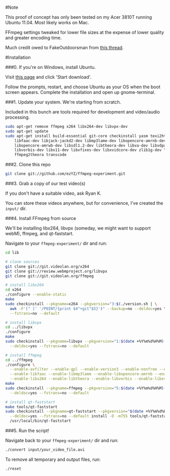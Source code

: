 #Note

This proof of concept has only been tested on my Acer 3810T running Ubuntu 11.04. Most likely works on Mac.

FFmpeg settings tweaked for lower file sizes at the expense of lower quality and greater encoding time.

Much credit owed to FakeOutdoorsman from [this thread](http://ubuntuforums.org/showthread.php?t=786095).

#Installation

###0. If you're on Windows, install Ubuntu.

Visit [this page](http://www.ubuntu.com/download/ubuntu/windows-installer) and click 'Start download'.

Follow the prompts, restart, and choose Ubuntu as your OS when the boot screen appears. Complete the installation and open up gnome-terminal.

###1. Update your system. We're starting from scratch.

Included in this bunch are tools required for development and video/audio processing. 

```bash
sudo apt-get remove ffmpeg x264 libx264-dev libvpx-dev
sudo apt-get update
sudo apt-get install build-essential git-core checkinstall yasm texi2html \
    libfaac-dev libjack-jackd2-dev libmp3lame-dev libopencore-amrnb-dev \
    libopencore-amrwb-dev libsdl1.2-dev libtheora-dev libva-dev libvdpau-dev \
    libvorbis-dev libx11-dev libxfixes-dev libxvidcore-dev zlib1g-dev \ 
    ffmpeg2theora transcode
```

###2. Clone this repo

```bash
git clone git://github.com/ezYZ/ffmpeg-experiment.git
```

###3. Grab a copy of our test video(s)

If you don't have a suitable video, ask Ryan K.

You can store these videos anywhere, but for convenience, I've created the `input/` dir.

###4. Install FFmpeg from source

We'll be installing libx264, libvpx (someday, we might want to support webM), ffmpeg, and qt-faststart.

Navigate to your `ffmpeg-experiment/` dir and run:

```bash
cd lib

# clone sources
git clone git://git.videolan.org/x264
git clone git://review.webmproject.org/libvpx
git clone git://git.videolan.org/ffmpeg

# install libx264
cd x264
./configure --enable-static
make
sudo checkinstall --pkgname=x264 --pkgversion="3:$(./version.sh | \
  awk -F'[" ]' '/POINT/{print $4"+git"$5}')" --backup=no --deldoc=yes \
  --fstrans=no --default

# install libvpx
cd ../libvpx
./configure
make
sudo checkinstall --pkgname=libvpx --pkgversion="1:$(date +%Y%m%d%H%M)-git" --backup=no \
  --deldoc=yes --fstrans=no --default

# install ffmpeg
cd ../ffmpeg
./configure \
  --enable-avfilter --enable-gpl --enable-version3 --enable-nonfree --enable-postproc \
  --enable-libfaac --enable-libmp3lame --enable-libopencore-amrnb --enable-libopencore-amrwb \
  --enable-libx264 --enable-libtheora --enable-libvorbis --enable-libxvid --enable-x11grab
make
sudo checkinstall --pkgname=ffmpeg --pkgversion="5:$(date +%Y%m%d%H%M)-git" --backup=no \
  --deldoc=yes --fstrans=no --default

# install qt-faststart
make tools/qt-faststart
sudo checkinstall --pkgname=qt-faststart --pkgversion="$(date +%Y%m%d%H%M)-git" --backup=no \
  --deldoc=yes --fstrans=no --default install -D -m755 tools/qt-faststart \
  /usr/local/bin/qt-faststart
```

###5. Run the script!

Navigate back to your `ffmpeg-experiment/` dir and run:

```bash
./convert input/your_video_file.avi
```

To remove all temporary and output files, run:

```bash
./reset
```
